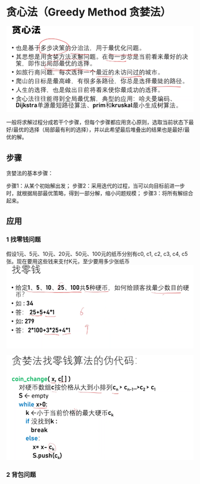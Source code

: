 # 贪心法（Greedy Method 贪婪法）

![](.03_greedy_method_images/greedy_method.png)

一般将求解过程分成若干个步骤，但每个步骤都应用贪心原则，选取当前状态下最好/最优的选择（局部最有利的选择），并以此希望最后堆叠出的结果也是最好/最优的解。

## 步骤
贪婪法的基本步骤：

步骤1：从某个初始解出发；
步骤2：采用迭代的过程，当可以向目标前进一步时，就根据局部最优策略，得到一部分解，缩小问题规模；
步骤3：将所有解综合起来。

## 应用
### 1 找零钱问题
假设1元、5元、10元、20元、50元、100元的纸币分别有c0, c1, c2, c3, c4, c5张。现在要用这些钱来支付K元，至少要用多少张纸币
![](.03_greedy_method_images/get_change.png)


![](.03_greedy_method_images/coin_change_code.png)



### 2 背包问题

